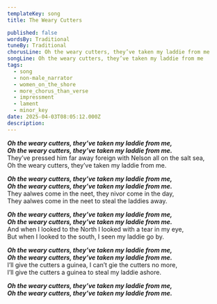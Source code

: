 ```yaml
---
templateKey: song
title: The Weary Cutters

published: false
wordsBy: Traditional
tuneBy: Traditional
chorusLine: Oh the weary cutters, they’ve taken my laddie from me
songLine: Oh the weary cutters, they’ve taken my laddie from me
tags:
  - song
  - non-male_narrator
  - women_on_the_shore
  - more_chorus_than_verse
  - impressment
  - lament
  - minor_key
date: 2025-04-03T08:05:12.000Z
description: 
---
```

***Oh the weary cutters, they’ve taken my laddie from me,\
Oh the weary cutters, they’ve taken my laddie from me.***\
They’ve pressed him far away foreign with Nelson all on the salt sea,\
Oh the weary cutters, they’ve taken my laddie from me.

***Oh the weary cutters, they’ve taken my laddie from me,\
Oh the weary cutters, they’ve taken my laddie from me.***\
They aalwes come in the neet, they nivor come in the day,\
They aalwes come in the neet to steal the laddies away.

***Oh the weary cutters, they’ve taken my laddie from me,\
Oh the weary cutters, they’ve taken my laddie from me.***\
And when I looked to the North I looked with a tear in my eye,\
But when I looked to the south, I seen my laddie go by.

***Oh the weary cutters, they’ve taken my laddie from me,\
Oh the weary cutters, they’ve taken my laddie from me.***\
I’ll give the cutters a guinea, I can’t gie the cutters no more,\
I’ll give the cutters a guinea to steal my laddie ashore.

***Oh the weary cutters, they’ve taken my laddie from me,\
Oh the weary cutters, they’ve taken my laddie from me.***
